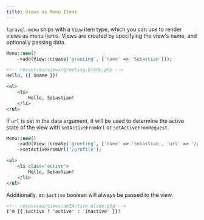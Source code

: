 ```yaml
---
title: Views as Menu Items
---
```


`laravel-menu` ships with a `View` item type, which you can use to render views as menu items. Views are created by specifying the view's name, and optionally passing data.

```php
Menu::new()
    ->add(View::create('greeting', ['name' => 'Sebastian']));
```

```html
<!-- resources/views/greeting.blade.php -->
Hello, {{ $name }}!
```

```html
<ul>
    <li>
        Hello, Sebastian!
    </li>
</ul>
```

If `url` is set in the data argument, it will be used to determine the active state of the view with `setActiveFromUrl` or `setActiveFromRequest`.

```php
Menu::new()
    ->add(View::create('greeting', ['name' => 'Sebastian', 'url' => '/profile']))
    ->setActiveFromUrl('/profile');
```

```html
<ul>
    <li class="active">
        Hello, Sebastian!
    </li>
</ul>
```

Additionally, an `$active` boolean will always be passed to the view.

```html
<!-- resources/views/amIActive.blade.php -->
I'm {{ $active ? 'active' : 'inactive' }}!
```
